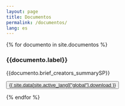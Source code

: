 ```yaml
---
layout: page
title: Documentos
permalink: /documentos/
lang: es
---
```


{% for documento in site.documentos %}

<div class="docs animatable fadeInUp">
<h3>{{documento.label}}</h3>
<p>
{{documento.brief_creators_summarySP}}<br>
    <div class="download-button">
    <button class="btn download">
        <a href="{{site.baseurl}}/documentos/{{documento.pid}}.pdf" target="_blank">{{ site.data[site.active_lang]["global"].download }}</a>
    </button>
    </div>
</p>
</div>

{% endfor %}
